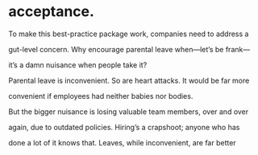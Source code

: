 # acceptance.

To make this best-practice package work, companies need to address a

gut-level concern. Why encourage parental leave when—let’s be frank—

it’s a damn nuisance when people take it?

Parental leave is inconvenient. So are heart attacks. It would be far more

convenient if employees had neither babies nor bodies.

But the bigger nuisance is losing valuable team members, over and over

again, due to outdated policies. Hiring’s a crapshoot; anyone who has

done a lot of it knows that. Leaves, while inconvenient, are far better